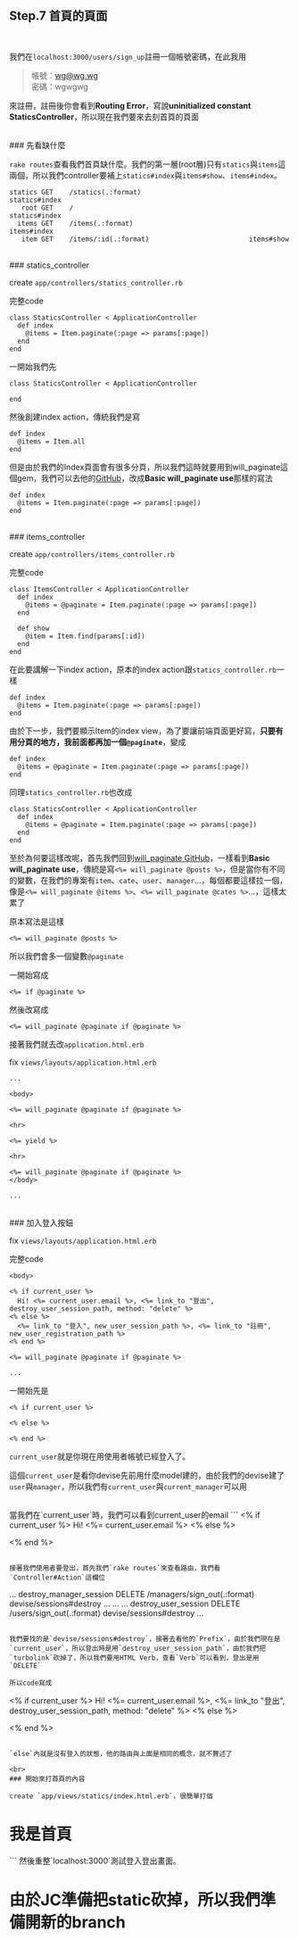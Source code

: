 ## Step.7 首頁的頁面
<br>


我們在`localhost:3000/users/sign_up`註冊一個帳號密碼，在此我用

>帳號：wg@wg.wg
><br>
>密碼：wgwgwg

來註冊，註冊後你會看到**Routing Error**，寫說**uninitialized constant StaticsController**，所以現在我們要來去刻首頁的頁面

<br>
### 先看缺什麼

`rake routes`查看我們首頁缺什麼。我們的第一層(root層)只有`statics`與`items`這兩個，所以我們controller要補上`statics#index`與`items#show`、`items#index`。

```
statics GET    /statics(.:format)                           statics#index
   root GET    /                                            statics#index
  items GET    /items(.:format)                             items#index
   item GET    /items/:id(.:format)                         items#show
```

<br>
### statics_controller

create `app/controllers/statics_controller.rb`

完整code
```
class StaticsController < ApplicationController
  def index
    @items = Item.paginate(:page => params[:page])
  end
end
```

一開始我們先
```
class StaticsController < ApplicationController

end
```

然後創建index action，傳統我們是寫
```
def index
  @items = Item.all
end
```

但是由於我們的Index頁面會有很多分頁，所以我們這時就要用到will_paginate這個gem，我們可以去他的[GitHub](https://github.com/mislav/will_paginate)，改成**Basic will_paginate use**那樣的寫法
```
def index
  @items = Item.paginate(:page => params[:page])
end
```

<br>
### items_controller

create `app/controllers/items_controller.rb`

完整code
```
class ItemsController < ApplicationController
  def index
    @items = @paginate = Item.paginate(:page => params[:page])
  end

  def show
    @item = Item.find(params[:id])
  end
end
```

在此要講解一下index action，原本的index action跟`statics_controller.rb`一樣
```
def index
  @items = Item.paginate(:page => params[:page])
end
```

由於下一步，我們要顯示Item的index view，為了要讓前端頁面更好寫，**只要有用分頁的地方，我前面都再加一個`@paginate`**，變成
```
def index
  @items = @paginate = Item.paginate(:page => params[:page])
end
```

同理`statics_controller.rb`也改成
```
class StaticsController < ApplicationController
  def index
    @items = @paginate = Item.paginate(:page => params[:page])
  end
end
```

至於為何要這樣改呢，首先我們回到[will_paginate GitHub](https://github.com/mislav/will_paginate)，一樣看到**Basic will_paginate use**，傳統是寫`<%= will_paginate @posts %>`，但是當你有不同的變數，在我們的專案有`item`、`cate`、`user`、`manager`...，每個都要這樣拉一個，像是`<%= will_paginate @items %>`、`<%= will_paginate @cates %>`...，這樣太累了

原本寫法是這樣

```
<%= will_paginate @posts %>
```

所以我們會多一個變數`@paginate`

一開始寫成
```
<%= if @paginate %>
```

然後改寫成
```
<%= will_paginate @paginate if @paginate %>
```

接著我們就去改`application.html.erb`

fix `views/layouts/application.html.erb`
```
...

<body>

<%= will_paginate @paginate if @paginate %>

<hr>

<%= yield %>

<hr>

<%= will_paginate @paginate if @paginate %>
</body>

...
```

<br>
### 加入登入按鈕

fix `views/layouts/application.html.erb`

完整code
```
<body>

<% if current_user %>
  Hi! <%= current_user.email %>, <%= link_to "登出", destroy_user_session_path, method: "delete" %>
<% else %>
  <%= link_to "登入", new_user_session_path %>, <%= link_to "註冊", new_user_registration_path %>
<% end %>

<%= will_paginate @paginate if @paginate %>

...
```

一開始先是
```
<% if current_user %>

<% else %>

<% end %>
```

`current_user`就是你現在用使用者帳號已經登入了。

這個`current_user`是看你devise先前用什麼model建的，由於我們的devise建了`user`與`manager`，所以我們有`current_user`與`current_manager`可以用

<br>
當我們在`current_user`時，我們可以看到current_user的email
```
<% if current_user %>
  Hi! <%= current_user.email %>  
<% else %>

<% end %>
```

接著我們使用者要登出，首先我們`rake routes`來查看路由，我們看`Controller#Action`這欄位
```
...
destroy_manager_session DELETE /managers/sign_out(.:format)                 devise/sessions#destroy
...
...
...
   destroy_user_session DELETE /users/sign_out(.:format)                    devise/sessions#destroy
...
```

我們要找的是`devise/sessions#destroy`，接著去看他的`Prefix`，由於我們現在是`current_user`，所以登出時是用`destroy_user_session_path`，由於我們把`turbolink`砍掉了，所以我們要用HTML Verb，查看`Verb`可以看到，登出是用`DELETE`

所以code寫成
```
<% if current_user %>
  Hi! <%= current_user.email %>, <%= link_to "登出", destroy_user_session_path, method: "delete" %>
<% else %>

<% end %>
```

`else`內就是沒有登入的狀態，他的路由與上面是相同的概念，就不贅述了

<br>
### 開始來打首頁的內容

create `app/views/statics/index.html.erb`，很簡單打個
```
<h1>我是首頁</h1>
```
然後重整`localhost:3000`測試登入登出畫面。


# 由於JC準備把static砍掉，所以我們準備開新的branch
